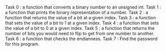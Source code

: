 Task 0 : a function that converts a binary number to an unsigned int.
Task 1 : a function that prints the binary representation of a number.
Task 2 : a function that returns the value of a bit at a given index.
Task 3 : a function that sets the value of a bit to 1 at a given index.
Task 4 : a function that sets the value of a bit to 0 at a given index.
Task 5 : a function that returns the number of bits you would need to flip to get from one number to another.
Task 6 : a function that checks the endianness.
Task 7 : Find the password for this program.
